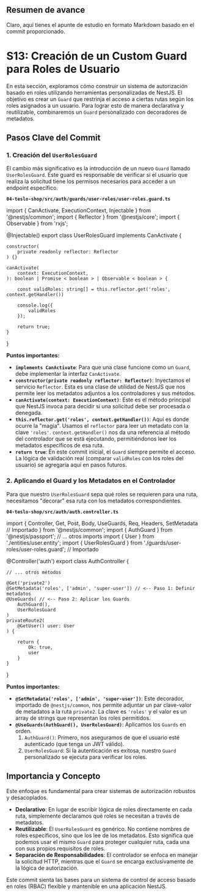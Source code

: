 ## Resumen de avance
Claro, aquí tienes el apunte de estudio en formato Markdown basado en el commit proporcionado.

# S13: Creación de un Custom Guard para Roles de Usuario

En esta sección, exploramos cómo construir un sistema de autorización basado en roles utilizando herramientas personalizadas de NestJS. El objetivo es crear un `Guard` que restrinja el acceso a ciertas rutas según los roles asignados a un usuario. Para lograr esto de manera declarativa y reutilizable, combinaremos un `Guard` personalizado con decoradores de metadatos.

## Pasos Clave del Commit

### 1. Creación del `UserRolesGuard`

El cambio más significativo es la introducción de un nuevo `Guard` llamado `UserRolesGuard`. Este guard es responsable de verificar si el usuario que realiza la solicitud tiene los permisos necesarios para acceder a un endpoint específico.

**`04-teslo-shop/src/auth/guards/user-roles/user-roles.guard.ts`**

import {
	CanActivate,
	ExecutionContext,
	Injectable
} from '@nestjs/common';
import {
	Reflector
} from '@nestjs/core';
import {
	Observable
} from 'rxjs';

@Injectable()
export class UserRolesGuard implements CanActivate {

	constructor(
		private readonly reflector: Reflector
	) {}

	canActivate(
		context: ExecutionContext,
	): boolean | Promise < boolean > | Observable < boolean > {

		const validRoles: string[] = this.reflector.get('roles', context.getHandler())

		console.log({
			validRoles
		});

		return true;
	}
}

**Puntos importantes:**

*   **`implements CanActivate`**: Para que una clase funcione como un `Guard`, debe implementar la interfaz `CanActivate`.
*   **`constructor(private readonly reflector: Reflector)`**: Inyectamos el servicio `Reflector`. Esta es una clase de utilidad de NestJS que nos permite leer los metadatos adjuntos a los controladores y sus métodos.
*   **`canActivate(context: ExecutionContext)`**: Este es el método principal que NestJS invoca para decidir si una solicitud debe ser procesada o denegada.
*   **`this.reflector.get('roles', context.getHandler())`**: Aquí es donde ocurre la "magia". Usamos el `reflector` para leer un metadato con la clave `'roles'`. `context.getHandler()` nos da una referencia al método del controlador que se está ejecutando, permitiéndonos leer los metadatos específicos de esa ruta.
*   **`return true`**: En este commit inicial, el `Guard` siempre permite el acceso. La lógica de validación real (comparar `validRoles` con los roles del usuario) se agregaría aquí en pasos futuros.

### 2. Aplicando el Guard y los Metadatos en el Controlador

Para que nuestro `UserRolesGuard` sepa qué roles se requieren para una ruta, necesitamos "decorar" esa ruta con los metadatos correspondientes.

**`04-teslo-shop/src/auth/auth.controller.ts`**

import {
	Controller,
	Get,
	Post,
	Body,
	UseGuards,
	Req,
	Headers,
	SetMetadata // Importado
} from '@nestjs/common';
import {
	AuthGuard
} from '@nestjs/passport';
// ... otros imports
import {
	User
} from './entities/user.entity';
import {
	UserRolesGuard
} from './guards/user-roles/user-roles.guard'; // Importado

@Controller('auth')
export class AuthController {

	// ... otros métodos

	@Get('private2')
	@SetMetadata('roles', ['admin', 'super-user']) // <-- Paso 1: Definir metadatos
	@UseGuards( // <-- Paso 2: Aplicar los Guards
		AuthGuard(),
		UserRolesGuard
	)
	privateRoute2(
		@GetUser() user: User
	) {

		return {
			Ok: true,
			user
		}
	}
}

**Puntos importantes:**

*   **`@SetMetadata('roles', ['admin', 'super-user'])`**: Este decorador, importado de `@nestjs/common`, nos permite adjuntar un par clave-valor de metadatos a la ruta `private2`. La clave es `'roles'` y el valor es un array de strings que representan los roles permitidos.
*   **`@UseGuards(AuthGuard(), UserRolesGuard)`**: Aplicamos los `Guards` en orden.
    1.  `AuthGuard()`: Primero, nos aseguramos de que el usuario esté autenticado (que tenga un JWT válido).
    2.  `UserRolesGuard`: Si la autenticación es exitosa, nuestro `Guard` personalizado se ejecuta para verificar los roles.

## Importancia y Concepto

Este enfoque es fundamental para crear sistemas de autorización robustos y desacoplados.

*   **Declarativo**: En lugar de escribir lógica de roles directamente en cada ruta, simplemente declaramos qué roles se necesitan a través de metadatos.
*   **Reutilizable**: El `UserRolesGuard` es genérico. No contiene nombres de roles específicos, sino que los lee de los metadatos. Esto significa que podemos usar el mismo `Guard` para proteger cualquier ruta, cada una con sus propios requisitos de roles.
*   **Separación de Responsabilidades**: El controlador se enfoca en manejar la solicitud HTTP, mientras que el `Guard` se encarga exclusivamente de la lógica de autorización.

Este commit sienta las bases para un sistema de control de acceso basado en roles (RBAC) flexible y mantenible en una aplicación NestJS.
